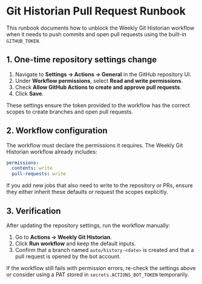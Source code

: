 # Git Historian Pull Request Runbook

This runbook documents how to unblock the Weekly Git Historian workflow when it needs to push commits and open pull requests using the built-in `GITHUB_TOKEN`.

## 1. One-time repository settings change

1. Navigate to **Settings → Actions → General** in the GitHub repository UI.
2. Under **Workflow permissions**, select **Read and write permissions**.
3. Check **Allow GitHub Actions to create and approve pull requests**.
4. Click **Save**.

These settings ensure the token provided to the workflow has the correct scopes to create branches and open pull requests.

## 2. Workflow configuration

The workflow must declare the permissions it requires. The Weekly Git Historian workflow already includes:

```yaml
permissions:
  contents: write
  pull-requests: write
```

If you add new jobs that also need to write to the repository or PRs, ensure they either inherit these defaults or request the scopes explicitly.

## 3. Verification

After updating the repository settings, run the workflow manually:

1. Go to **Actions → Weekly Git Historian**.
2. Click **Run workflow** and keep the default inputs.
3. Confirm that a branch named `auto/history-<date>` is created and that a pull request is opened by the bot account.

If the workflow still fails with permission errors, re-check the settings above or consider using a PAT stored in `secrets.ACTIONS_BOT_TOKEN` temporarily.
